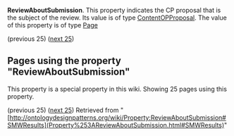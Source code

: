 __ReviewAboutSubmission__. 
This property indicates the CP proposal that is the subject of the review.
Its value is of type  [ContentOPProposal](http://ontologydesignpatterns.org/wiki/index.php?title=Category:ContentOPProposal&action=edit&redlink=1 "Category:ContentOPProposal (not yet written)"). 
The value of this property is of type [Page](../Type/Page.md "Type:Page")




  

(previous 25) ([next 25](index.php@title=Property%253AReviewAboutSubmission&from=BorisVillazón-Terrazas+about+Normalization.html#SMWResults "Property:ReviewAboutSubmission"))
## Pages using the property "ReviewAboutSubmission"


This property is a special property in this wiki. Showing 25 pages using this property.


(previous 25) ([next 25](index.php@title=Property%253AReviewAboutSubmission&from=BorisVillazón-Terrazas+about+Normalization.html#SMWResults "Property:ReviewAboutSubmission"))
Retrieved from "[http://ontologydesignpatterns.org/wiki/Property:ReviewAboutSubmission#SMWResults](Property%253AReviewAboutSubmission.html#SMWResults)"